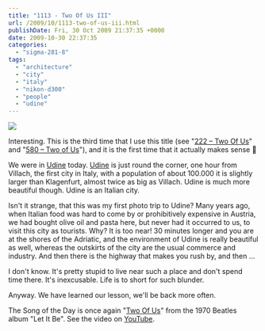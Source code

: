 ```yaml
---
title: "1113 - Two Of Us III"
url: /2009/10/1113-two-of-us-iii.html
publishDate: Fri, 30 Oct 2009 21:37:35 +0000
date: 2009-10-30 22:37:35
categories: 
  - "sigma-281-8"
tags: 
  - "architecture"
  - "city"
  - "italy"
  - "nikon-d300"
  - "people"
  - "udine"
---
```

<a target="_blank" href="https://d25zfm9zpd7gm5.cloudfront.net/1200x1200/2009/20091030_145654_ps.jpg"><img src="https://d25zfm9zpd7gm5.cloudfront.net/0600x0600/2009/20091030_145654_ps.jpg" /></a>

Interesting. This is the third time that I use this title (see "<a target="_blank" href="/2007/05/222-two-of-us.html">222 – Two Of Us</a>" and "<a target="_blank" href="/2008/05/580-two-of-us.html">580 – Two of Us</a>"), and it is the first time that it actually makes sense 🙂

We were in <a target="_blank" href="http://en.wikipedia.org/wiki/Udine">Udine</a> today. <a target="_blank" href="http://maps.google.com/maps?f=q&source=s_q&hl=en&geocode=&q=udine,+italy&ie=UTF8&hq=&hnear=Udine,+Friuli-Venezia+Giulia,+Italy&z=9">Udine</a> is just round the corner, one hour from Villach, the first city in Italy, with a population of about 100.000 it is slightly larger than Klagenfurt, almost twice as big as Villach. Udine is much more beautiful though. Udine is an Italian city. 

 Isn't it strange, that this was my first photo trip to Udine? Many years ago, when Italian food was hard to come by or prohibitively expensive in Austria, we had bought olive oil and pasta here, but never had it occurred to us, to visit this city as tourists. Why? It is too near! 30 minutes longer and you are at the shores of the Adriatic, and the environment of Udine is really beautiful as well, whereas the outskirts of the city are the usual commerce and industry. And then there is the highway that makes you rush by, and then ... 

I don't know. It's pretty stupid to live near such a place and don't spend time there. It's inexcusable. Life is to short for such blunder.

Anyway. We have learned our lesson, we'll be back more often.

The Song of the Day is once again "<a target="_blank" href="http://www.lyricsmode.com/lyrics/b/beatles/two_of_us.html">Two Of Us</a>" from the 1970 Beatles album "Let It Be". See the video on <a target="_blank" href="http://www.youtube.com/watch?v=2Ztr8j_-gD4">YouTube</a>.

